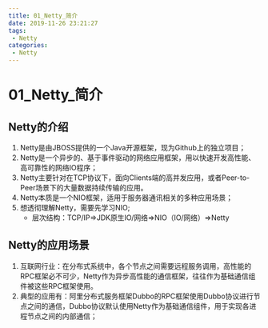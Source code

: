 ```yaml
---
title: 01_Netty_简介
date: 2019-11-26 23:21:27
tags: 
 - Netty
categories:
 - Netty
---
```


# 01_Netty_简介

## Netty的介绍

1. Netty是由JBOSS提供的一个Java开源框架，现为Github上的独立项目；
2. Netty是一个异步的、基于事件驱动的网络应用框架，用以快速开发高性能、高可靠性的网络IO程序；
3. Netty主要针对在TCP协议下，面向Clients端的高并发应用，或者Peer-to-Peer场景下的大量数据持续传输的应用。
4. Netty本质是一个NIO框架，适用于服务器通讯相关的多种应用场景；
5. 想透彻理解Netty，需要先学习NIO;
   - 层次结构：TCP/IP=>JDK原生IO/网络=>NIO（IO/网络）=>Netty



## Netty的应用场景

1. 互联网行业：在分布式系统中，各个节点之间需要远程服务调用，高性能的RPC框架必不可少，Netty作为异步高性能的通信框架，往往作为基础通信组件被这些RPC框架使用。
2. 典型的应用有：阿里分布式服务框架Dubbo的RPC框架使用Dubbo协议进行节点之间的通信，Dubbo协议默认使用Netty作为基础通信组件，用于实现各进程节点之间的内部通信；

